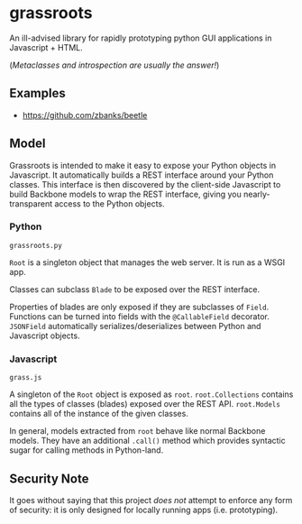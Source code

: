 grassroots
==========

An ill-advised library for rapidly prototyping python GUI applications in Javascript + HTML.

(*Metaclasses and introspection are usually the answer!*)

Examples
--------
- https://github.com/zbanks/beetle

Model
-----
Grassroots is intended to make it easy to expose your Python objects in Javascript. It automatically builds a REST interface around your Python classes. This interface is then discovered by the client-side Javascript to build Backbone models to wrap the REST interface, giving you nearly-transparent access to the Python objects.

### Python
`grassroots.py`

`Root` is a singleton object that manages the web server. It is run as a WSGI app.

Classes can subclass `Blade` to be exposed over the REST interface.

Properties of blades are only exposed if they are subclasses of `Field`. 
Functions can be turned into fields with the `@CallableField` decorator. 
`JSONField` automatically serializes/deserializes between Python and Javascript objects.

### Javascript
`grass.js`

A singleton of the `Root` object is exposed as `root`. `root.Collections` contains all the types of classes (blades) exposed over the REST API. `root.Models` contains all of the instance of the given classes.

In general, models extracted from `root` behave like normal Backbone models. They have an additional `.call()` method which provides syntactic sugar for calling methods in Python-land.

Security Note
-------------
It goes without saying that this project *does not* attempt to enforce any form of security: it is only designed for locally running apps (i.e. prototyping).
